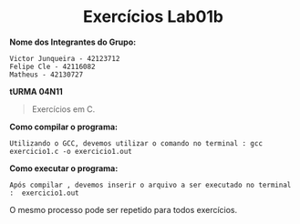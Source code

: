 <h1 align="center"> Exercícios Lab01b</h1>

**Nome dos Integrantes do Grupo:**
```
Victor Junqueira - 42123712
Felipe Cle - 42116082
Matheus - 42130727

```
**tURMA 04N11**

> Exercícios em C.


**Como compilar o programa:**

```
Utilizando o GCC, devemos utilizar o comando no terminal : gcc exercicio1.c -o exercicio1.out

```

**Como executar o programa:**

```
Após compilar , devemos inserir o arquivo a ser executado no terminal :  exercicio1.out

```

O mesmo processo pode ser repetido para todos exercícios.
